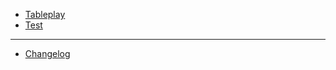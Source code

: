 <!-- - [Read Me](README.md) -->
- [Tableplay](/Testing/tableplay.md)
- [Test](/Testing/Test.md)
---
- [Changelog](Changelog.md)
